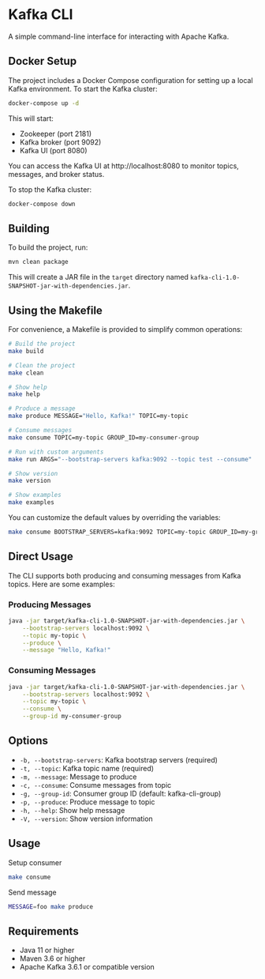 # Kafka CLI

A simple command-line interface for interacting with Apache Kafka.

## Docker Setup

The project includes a Docker Compose configuration for setting up a local Kafka environment. To start the Kafka cluster:

```bash
docker-compose up -d
```

This will start:
- Zookeeper (port 2181)
- Kafka broker (port 9092)
- Kafka UI (port 8080)

You can access the Kafka UI at http://localhost:8080 to monitor topics, messages, and broker status.

To stop the Kafka cluster:
```bash
docker-compose down
```

## Building

To build the project, run:

```bash
mvn clean package
```

This will create a JAR file in the `target` directory named `kafka-cli-1.0-SNAPSHOT-jar-with-dependencies.jar`.

## Using the Makefile

For convenience, a Makefile is provided to simplify common operations:

```bash
# Build the project
make build

# Clean the project
make clean

# Show help
make help

# Produce a message
make produce MESSAGE="Hello, Kafka!" TOPIC=my-topic

# Consume messages
make consume TOPIC=my-topic GROUP_ID=my-consumer-group

# Run with custom arguments
make run ARGS="--bootstrap-servers kafka:9092 --topic test --consume"

# Show version
make version

# Show examples
make examples
```

You can customize the default values by overriding the variables:

```bash
make consume BOOTSTRAP_SERVERS=kafka:9092 TOPIC=my-topic GROUP_ID=my-group
```

## Direct Usage

The CLI supports both producing and consuming messages from Kafka topics. Here are some examples:

### Producing Messages

```bash
java -jar target/kafka-cli-1.0-SNAPSHOT-jar-with-dependencies.jar \
    --bootstrap-servers localhost:9092 \
    --topic my-topic \
    --produce \
    --message "Hello, Kafka!"
```

### Consuming Messages

```bash
java -jar target/kafka-cli-1.0-SNAPSHOT-jar-with-dependencies.jar \
    --bootstrap-servers localhost:9092 \
    --topic my-topic \
    --consume \
    --group-id my-consumer-group
```

## Options

- `-b, --bootstrap-servers`: Kafka bootstrap servers (required)
- `-t, --topic`: Kafka topic name (required)
- `-m, --message`: Message to produce
- `-c, --consume`: Consume messages from topic
- `-g, --group-id`: Consumer group ID (default: kafka-cli-group)
- `-p, --produce`: Produce message to topic
- `-h, --help`: Show help message
- `-V, --version`: Show version information


## Usage

Setup consumer

```bash
make consume
```

Send message

```bash
MESSAGE=foo make produce
```


## Requirements

- Java 11 or higher
- Maven 3.6 or higher
- Apache Kafka 3.6.1 or compatible version 

